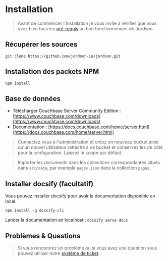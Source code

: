 # Installation

> Avant de commencer l'installation je vous invite à vérifier que vous avez bien tous les [pré-requis](/fr-fr/bien-commencer/prerequis) au bon fonctionnement de Jordson.

## Récupérer les sources

``` 
git clone https://github.com/jordson-io/jordson.git 
```

## Installation des packets NPM

```
npm install
```

## Base de données

- Télécharger Couchbase Server Community Edition : [https://www.couchbase.com/downloads](https://www.couchbase.com/downloads)
- Documentation : [https://docs.couchbase.com/home/server.html](https://docs.couchbase.com/home/server.html)

> Connectez vous à l'administration et créez un nouveau bucket ainsi qu'un nouvel utilisateur rattaché à ce bucket et conservez les de côté pour la configuration. Laissez le scope par défaut.

> Importer les documents dans les collections correspondantes situés dans `src/data`, par exemple `pages.json` dans la collection `pages`.

## Installer docsify (facultatif)

Vous pouvez installer docsify pour avoir la documentation disponible en local.

```
npm install -g docsify-cli
```

Lancer la documentation en localhost : `docsify serve docs`

## Problèmes & Questions

> Si vous rencontrez un problème ou si vous avez une question vous pouvez utiliser notre [système de ticket](https://github.com/jordson-io/jordson/issues).